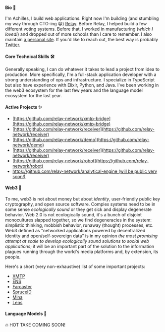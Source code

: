 #### Bio 🧬

I'm Achilles, I build web applications. Right now I'm building (and stumbling my way through CTO-ing 😁) [Relay](https://github.com/relay-network). Before Relay, I helped build a few different voting systems. Before that, I worked in manufacturing (_which I loved!_) and dropped out of more schools than I care to remember. I also maintain [a personal site](https://www.killthebuddha.pub). If you'd like to reach out, the best way is probably [Twitter](https://twitter.com/killthebuddha_).

#### Core Technical Skills 🛠

Generally speaking, I can do whatever it takes to lead a project from idea to production. More specifically, I'm a full-stack application developer with a strong understanding of ops and infrastructure. I specialize in TypeScript but also have experience with Elixir, Python, and Java. I've been working in the web3 ecosystem for the last few years and the language model ecosystem for the last year.

#### Active Projects ✨

- [https://github.com/relay-network/xmtp-bridge](https://github.com/relay-network/xmtp-bridge)
- [https://github.com/relay-network/receiver](https://github.com/relay-network/receiver)
- [https://github.com/relay-network/demo](https://github.com/relay-network/demo)
- [https://github.com/relay-network/receiver](https://github.com/relay-network/receiver)
- [https://github.com/relay-network/robot](https://github.com/relay-network/robot)
- [https://github.com/relay-network/analytical-engine (will be public very soon!)](https://github.com/relay-network/analytical-engine)

#### Web3 🚀

To me, web3 is not about money but about _identity_, user-friendly public key cryptography, and open source software. Complex systems need to be in some sense _ecologically sound_ or they get sick and display degenerate behavior. Web 2.0 is not ecologically sound, it's a bunch of disjoint monocultures slapped together, so we find degeneracies in the system: simplistic thinking, mobbish behavior, runaway (thought) processes, etc. Web3 defined as "networked applications powered by decentralized identity and open/self-sovereign data" is in my opinion _the most promising attempt at scale to develop ecologically sound solutions to social web applications_; it will be an important part of the solution to the information plagues running through the world's media platforms and, by extension, its people.

Here's a short (very non-exhaustive) list of some important projects:

- [XMTP](https://xmtp.org)
- [ENS](https://ens.domains)
- [Farcaster](https://www.farcaster.xyz)
- [SpruceID](https://www.spruceid.com)
- [Mina](https://minaprotocol.com/about)
- [Lens](https://www.lens.xyz)

#### Language Models 🤖

🔥 HOT TAKE COMING SOON!

